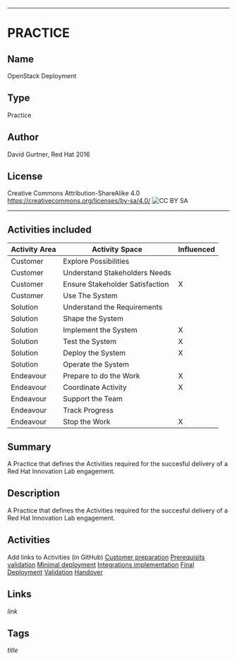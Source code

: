 ----------
# PRACTICE
## Name
OpenStack Deployment
## Type
Practice
## Author
David Gurtner, Red Hat 2016
## License
Creative Commons Attribution-ShareAlike 4.0
https://creativecommons.org/licenses/by-sa/4.0/
![CC BY SA](https://licensebuttons.net/l/by-sa/3.0/88x31.png)

----------

## Activities included
| Activity Area | Activity Space | Influenced |
|---------------|----------------|------------|
|Customer|Explore Possibilities||
|Customer|Understand Stakeholders Needs||
|Customer|Ensure Stakeholder Satisfaction|X|
|Customer|Use The System||
|Solution|Understand the Requirements||
|Solution|Shape the System||
|Solution|Implement the System|X|
|Solution|Test the System|X|
|Solution|Deploy the System|X|
|Solution|Operate the System||
|Endeavour|Prepare to do the Work|X|
|Endeavour|Coordinate Activity|X|
|Endeavour|Support the Team||
|Endeavour|Track Progress||
|Endeavour|Stop the Work|X|

## Summary
A Practice that defines the Activities required for the succesful delivery of a Red Hat Innovation Lab engagement.

## Description
A Practice that defines the Activities required for the succesful delivery of a Red Hat Innovation Lab engagement.

## Activities
Add links to Activities (in GitHub)
[Customer preparation](https://github.com/SEMAT-Exists-Org/content-activities/blob/openstack-deployment/OpenStack-customer-preparation.md)
[Prerequisits validation](https://github.com/SEMAT-Exists-Org/content-activities/blob/openstack-deployment/OpenStack-prerequisits-validation.md)
[Minimal deployment](https://github.com/SEMAT-Exists-Org/content-activities/blob/openstack-deployment/OpenStack-minimal-deployment.md)
[Integrations implementation](https://github.com/SEMAT-Exists-Org/content-activities/blob/openstack-deployment/OpenStack-integrations-implementation.md)
[Final Deployment](https://github.com/SEMAT-Exists-Org/content-activities/blob/openstack-deployment/OpenStack-final-deployment.md)
[Validation](https://github.com/SEMAT-Exists-Org/content-activities/blob/openstack-deployment/OpenStack-validation.md)
[Handover](https://github.com/SEMAT-Exists-Org/content-activities/blob/openstack-deployment/OpenStack-handover.md)

## Links
$link$

## Tags
$title$

